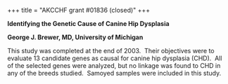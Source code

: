 +++
title = "AKCCHF grant #01836 (closed)"
+++

**Identifying the Genetic Cause of Canine Hip Dysplasia**

**George J. Brewer, MD, University of Michigan**

This study was completed at the end of 2003.  Their objectives were to
evaluate 13 candidate genes as causal for canine hip dysplasia (CHD). 
All of the selected genes were analyzed, but no linkage was found to CHD
in any of the breeds studied.  Samoyed samples were included in this
study.
